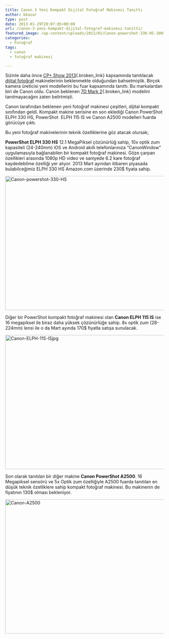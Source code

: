 ```yaml
---
title: Canon 3 Yeni Kompakt Dijital Fotoğraf Makinesi Tanıttı
author: bkazar
type: post
date: 2013-01-29T20:07:05+00:00
url: /canon-3-yeni-kompakt-dijital-fotograf-makinesi-tanitti/
featured_image: /wp-content/uploads/2013/01/Canon-powershot-330-HS-100x100.jpg
categories:
  - Fotoğraf
tags:
  - canon
  - fotoğraf makinesi

---
```

Sizinle daha önce [CP+ Show 2013][1]{.broken_link} kapsamında tanıtılacak [dijital fotoğraf][2] makinelerinin beklenmekte olduğundan bahsetmiştik. Birçok kamera üreticisi yeni modellerini bu fuar kapsamında tanıttı. Bu markalardan biri de Canon oldu. Canon beklenen [7D Mark 2][3]{.broken_link} modelini tanıtmayacağını zaten belirtmişti.

Canon tarafından beklenen yeni fotoğraf makinesi çeşitleri, dijital kompakt sınıfından geldi. Kompakt makine serisine en son eklediği Canon PowerShot ELPH 330 HS, PowerShot  ELPH 115 IS ve Canon A2500 modelleri fuarda görücüye çıktı.

Bu yeni fotoğraf makinelerinin teknik özelliklerine göz atacak olursak;

**PowerShot ELPH 330 HS** 12.1 MegaPiksel çözünürlüğ sahip, 10x optik zum kapasiteli (24-240mm) iOS ve Android akıllı telefonlarınıza “CanonWindow” uygulamasıyla bağlanabilen bir kompakt fotoğraf makinesi. Göze çarpan özellikleri arasında 1080p HD video ve saniyede 6.2 kare fotoğraf kaydedebilme özelliği yer alıyor. 2013 Mart ayından itibaren piyasada bulabilceğimiz ELPH 330 HS Amazon.com üzerinde 230$ fiyata sahip.

<img class="aligncenter size-full wp-image-11387" alt="Canon-powershot-330-HS" src="https://www.murekkep.org/wp-content/uploads/2013/01/Canon-powershot-330-HS.jpg" width="640" height="426" srcset="https://www.murekkep.org/wp-content/uploads/2013/01/Canon-powershot-330-HS.jpg 640w, https://www.murekkep.org/wp-content/uploads/2013/01/Canon-powershot-330-HS-400x266.jpg 400w, https://www.murekkep.org/wp-content/uploads/2013/01/Canon-powershot-330-HS-50x33.jpg 50w, https://www.murekkep.org/wp-content/uploads/2013/01/Canon-powershot-330-HS-125x83.jpg 125w, https://www.murekkep.org/wp-content/uploads/2013/01/Canon-powershot-330-HS-300x200.jpg 300w, https://www.murekkep.org/wp-content/uploads/2013/01/Canon-powershot-330-HS-458x305.jpg 458w" sizes="(max-width: 640px) 100vw, 640px" /> 

Diğer bir PowerShot kompakt fotoğraf makinesi olan **Canon ELPH 115 IS** ise 16 megapiksel ile biraz daha yüksek çözünürlüğe sahip. 8x optik zum (28-224mm) lensi ile o da Mart ayında 170$ fiyatla satışa sunulacak.

<img class="aligncenter" alt="Canon-ELPH-115-ISjpg" src="https://www.murekkep.org/wp-content/uploads/2013/01/Canon-ELPH-115-ISjpg.jpg" width="640" height="426" /> 

Son olarak tanıtılan bir diğer makine **Canon PowerShot A2500**. 16 Megapiksel sensörü ve 5x Optik zum özelliğiyle A2500 fuarda tanıtılan en düşük teknik özelliklere sahip kompakt fotoğraf makinesi. Bu makinenin de fiyatının 130$ olması bekleniyor.

<img class="aligncenter" alt="Canon-A2500" src="https://www.murekkep.org/wp-content/uploads/2013/01/Canon-A2500.jpg" width="640" height="426" /> 

&nbsp;

&nbsp;

 [1]: https://www.murekkep.org/cp-show-2013de-duyurulmasi-beklenen-kameralar-11285
 [2]: https://www.murekkep.org/kamera
 [3]: https://www.murekkep.org/canon-eos-7d-mark-ii-beklenen-ozellikleri-ve-cikis-tarihi-10245